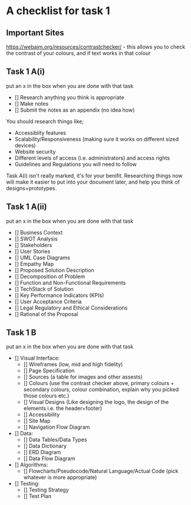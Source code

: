 # A checklist for task 1 #

## Important Sites ##
https://webaim.org/resources/contrastchecker/ - this allows you to check the contrast of your colours, and if text works in that colour

## Task 1 A(i) ##
put an x in the box when you are done with that task

- [] Research anything you think is appropriate
- [] Make notes
- [] Submit the notes as an appendix (no idea how)

You should research things like;
- Accessiblity features
- Scalability/Responsiveness (making sure it works on different sized devices)
- Website security
- Different levels of access (i.e. administrators) and access rights
- Guidelines and Regulations you will need to follow

Task A(i) isn't really marked, it's for your benifit. Researching things now will make it easier to put into your document later, and help you think of designs+prototypes.

## Task 1 A(ii) ##
put an x in the box when you are done with that task

- [] Business Context
- [] SWOT Analysis
- [] Stakeholders
- [] User Stories
- [] UML Case Diagrams
- [] Empathy Map
- [] Proposed Solution Description
- [] Decomposition of Problem
- [] Function and Non-Functional Requirements
- [] TechStack of Solution
- [] Key Performance Indicators (KPIs)
- [] User Acceptance Criteria
- [] Legal Regulatory and Ethical Considerations
- [] Rational of the Proposal

## Task 1 B ##
put an x in the box when you are done with that task

- [] Visual Interface:
    - [] Wireframes (low, mid and high fidelity)
    - [] Page Specification
    - [] Sources (a table for images and other assests)
    - [] Colours (use the contrast checker above, primary colours + secondary colours, colour combination, explain why you picked those colours etc.)
    - [] Visual Designs (Like designing the logo, the design of the elements i.e. the header+footer)
    - [] Accessibility
    - [] Site Map
    - [] Navigation Flow Diagram
- [] Data:
    - [] Data Tables/Data Types
    - [] Data Dictionary
    - [] ERD Diagram
    - [] Data Flow Diagram
- [] Algorithms:
    - [] Flowcharts/Pseudocode/Natural Language/Actual Code (pick whatever is more appropriate)
- [] Testing:
    - [] Testing Strategy
    - [] Test Plan